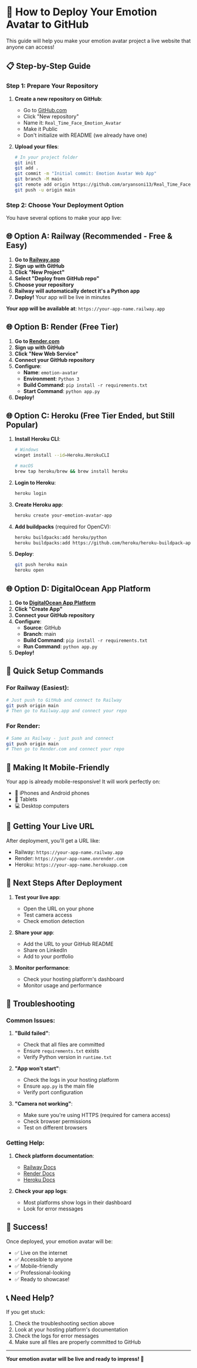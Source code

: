 # 🚀 How to Deploy Your Emotion Avatar to GitHub

This guide will help you make your emotion avatar project a live website that anyone can access!

## 📋 Step-by-Step Guide

### Step 1: Prepare Your Repository

1. **Create a new repository on GitHub**:
   - Go to [GitHub.com](https://github.com)
   - Click "New repository"
   - Name it: `Real_Time_Face_Emotion_Avatar`
   - Make it Public
   - Don't initialize with README (we already have one)

2. **Upload your files**:
   ```bash
   # In your project folder
   git init
   git add .
   git commit -m "Initial commit: Emotion Avatar Web App"
   git branch -M main
   git remote add origin https://github.com/aryansoni13/Real_Time_Face_Emotion_Avatar.git
   git push -u origin main
   ```

### Step 2: Choose Your Deployment Option

You have several options to make your app live:

## 🌐 Option A: Railway (Recommended - Free & Easy)

1. **Go to [Railway.app](https://railway.app)**
2. **Sign up with GitHub**
3. **Click "New Project"**
4. **Select "Deploy from GitHub repo"**
5. **Choose your repository**
6. **Railway will automatically detect it's a Python app**
7. **Deploy!** Your app will be live in minutes

**Your app will be available at**: `https://your-app-name.railway.app`

## 🌐 Option B: Render (Free Tier)

1. **Go to [Render.com](https://render.com)**
2. **Sign up with GitHub**
3. **Click "New Web Service"**
4. **Connect your GitHub repository**
5. **Configure**:
   - **Name**: `emotion-avatar`
   - **Environment**: `Python 3`
   - **Build Command**: `pip install -r requirements.txt`
   - **Start Command**: `python app.py`
6. **Deploy!**

## 🌐 Option C: Heroku (Free Tier Ended, but Still Popular)

1. **Install Heroku CLI**:
   ```bash
   # Windows
   winget install --id=Heroku.HerokuCLI
   
   # macOS
   brew tap heroku/brew && brew install heroku
   ```

2. **Login to Heroku**:
   ```bash
   heroku login
   ```

3. **Create Heroku app**:
   ```bash
   heroku create your-emotion-avatar-app
   ```

4. **Add buildpacks** (required for OpenCV):
   ```bash
   heroku buildpacks:add heroku/python
   heroku buildpacks:add https://github.com/heroku/heroku-buildpack-apt
   ```

5. **Deploy**:
   ```bash
   git push heroku main
   heroku open
   ```

## 🌐 Option D: DigitalOcean App Platform

1. **Go to [DigitalOcean App Platform](https://cloud.digitalocean.com/apps)**
2. **Click "Create App"**
3. **Connect your GitHub repository**
4. **Configure**:
   - **Source**: GitHub
   - **Branch**: main
   - **Build Command**: `pip install -r requirements.txt`
   - **Run Command**: `python app.py`
5. **Deploy!**

## 🔧 Quick Setup Commands

### For Railway (Easiest):
```bash
# Just push to GitHub and connect to Railway
git push origin main
# Then go to Railway.app and connect your repo
```

### For Render:
```bash
# Same as Railway - just push and connect
git push origin main
# Then go to Render.com and connect your repo
```

## 📱 Making It Mobile-Friendly

Your app is already mobile-responsive! It will work perfectly on:
- 📱 iPhones and Android phones
- 📱 Tablets
- 💻 Desktop computers

## 🔗 Getting Your Live URL

After deployment, you'll get a URL like:
- Railway: `https://your-app-name.railway.app`
- Render: `https://your-app-name.onrender.com`
- Heroku: `https://your-app-name.herokuapp.com`

## 🎯 Next Steps After Deployment

1. **Test your live app**:
   - Open the URL on your phone
   - Test camera access
   - Check emotion detection

2. **Share your app**:
   - Add the URL to your GitHub README
   - Share on LinkedIn
   - Add to your portfolio

3. **Monitor performance**:
   - Check your hosting platform's dashboard
   - Monitor usage and performance

## 🐛 Troubleshooting

### Common Issues:

1. **"Build failed"**:
   - Check that all files are committed
   - Ensure `requirements.txt` exists
   - Verify Python version in `runtime.txt`

2. **"App won't start"**:
   - Check the logs in your hosting platform
   - Ensure `app.py` is the main file
   - Verify port configuration

3. **"Camera not working"**:
   - Make sure you're using HTTPS (required for camera access)
   - Check browser permissions
   - Test on different browsers

### Getting Help:

1. **Check platform documentation**:
   - [Railway Docs](https://docs.railway.app)
   - [Render Docs](https://render.com/docs)
   - [Heroku Docs](https://devcenter.heroku.com)

2. **Check your app logs**:
   - Most platforms show logs in their dashboard
   - Look for error messages

## 🎉 Success!

Once deployed, your emotion avatar will be:
- ✅ Live on the internet
- ✅ Accessible to anyone
- ✅ Mobile-friendly
- ✅ Professional-looking
- ✅ Ready to showcase!

## 📞 Need Help?

If you get stuck:
1. Check the troubleshooting section above
2. Look at your hosting platform's documentation
3. Check the logs for error messages
4. Make sure all files are properly committed to GitHub

---

**Your emotion avatar will be live and ready to impress! 🚀** 